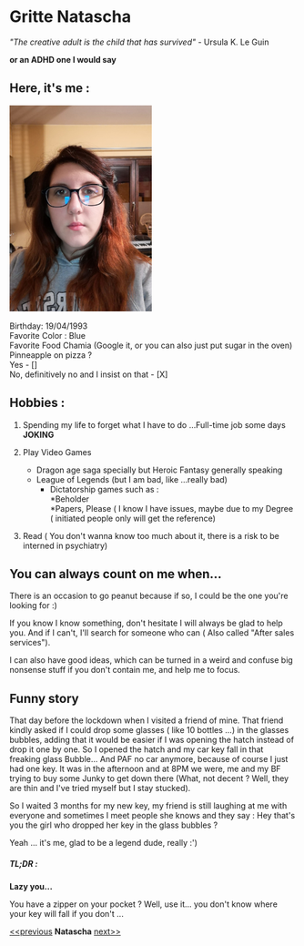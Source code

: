 # Gritte Natascha

*"The creative adult is the child that has survived"* - Ursula K. Le Guin  
  
**or an ADHD one I would say**  
  
## Here, it's me :

![Nana](./img/profile.png)
  
 Birthday: 19/04/1993  
 Favorite Color :  Blue  
 Favorite Food  Chamia (Google it, or you can also just put sugar in the oven)  
 Pinneapple on pizza ?  
 Yes - []  
 No, definitively no and I insist on that - [X]


## Hobbies :

1. Spending my life to forget what I have to do ...Full-time job some days **JOKING**

2. Play Video Games  
	* Dragon age saga specially but Heroic Fantasy generally speaking  
	* League of Legends (but I am bad, like ...really bad)  
        * Dictatorship games such as :  
                    *Beholder  
                    *Papers, Please ( I know I have issues,  maybe due to my Degree ( initiated people only will get the reference)  
                    

3. Read ( You don't wanna know too much about it, there is a risk to be interned in psychiatry)   

## You can always count on me when...

There is an occasion to go peanut because if so, I could be the one you're looking for :)  
  
If you know I know something, don't hesitate I will always be glad to help you. And if I can't, I'll search for someone who can 
( Also called "After sales services").  
  
I can also have good ideas, which can be turned in a  weird and confuse big nonsense stuff if you don't contain me, and help me to focus.  
  
## Funny story 

That day before the lockdown when I visited a friend of mine. That friend kindly asked if I could drop some glasses ( like 10 bottles ...) 
in the glasses bubbles, adding that it would be easier if I was opening the hatch instead of drop it one by one. So I opened the hatch and 
my car key fall in that freaking glass Bubble... And PAF no car anymore, because of course I just had one key. It was in the afternoon and 
at 8PM we were, me and my BF trying to buy some Junky to get down there (What, not decent ? Well, they are thin and I've tried myself but
 I stay stucked).  
  
So I waited 3 months for my new key, my friend is still laughing at me with everyone and sometimes I meet people she knows and they say : 
Hey that's you the girl who dropped her key in the glass bubbles ?   
  
Yeah ... it's me, glad to be a legend dude, really :')  
  
##### TL;DR : 

**Lazy you...**

You have a zipper on your pocket ? Well, use it... you don't know where your key will fall if you don't ...


[<<previous](https://github.com/julouis?tab=repositories) **Natascha** [next>>](https://github.com/Zena-Alsibaai) 
